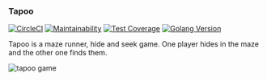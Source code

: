 ### Tapoo

[![CircleCI](https://circleci.com/gh/dmigwi/tapoo.svg?style=svg)](https://circleci.com/gh/dmigwi/tapoo)
[![Maintainability](https://api.codeclimate.com/v1/badges/dcfb1148523ea3366f41/maintainability)](https://codeclimate.com/github/dmigwi/tapoo/maintainability)
[![Test Coverage](https://api.codeclimate.com/v1/badges/dcfb1148523ea3366f41/test_coverage)](https://codeclimate.com/github/dmigwi/tapoo/test_coverage)
[![Golang Version](https://img.shields.io/badge/go%20version-go%201.12-blue.svg)]()

Tapoo is a maze runner, hide and seek game. One player hides in the maze and the other one finds them.

![tapoo game](https://user-images.githubusercontent.com/22055953/34851602-d3312cc6-f73b-11e7-974c-9ac1f00e92f9.gif)
